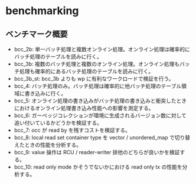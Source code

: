 # benchmarking

## ベンチマーク概要
- bcc_2b: 単一バッチ処理と複数オンライン処理。オンライン処理は確率的にバッチ処理のテーブルを読みに行く。
- bcc_3b: 複数のバッチ処理と複数のオンライン処理。オンライン処理もバッチ処理も確率的にあるバッチ処理のテーブルを読みに行く。
- bcc_3b_st: bcc_3b よりも wp に有利なワークロードで検証を行う。
- bcc_4: バッチ処理のみ。バッチ処理は確率的に他バッチ処理のテーブル領域に書き込みに行く。
- bcc_5: オンライン処理の書き込みがバッチ処理の書き込みと衝突したときにおけるオンライン処理書き込み性能への影響を測定する。
- bcc_6: ガーベッジコレクションが環境に生成されるバージョン数に対して追い付いているかどうかを検証する。
- bcc_7: occ が read by を残すコストを検証する。
- bcc_8: local read set container type を vector / unordered_map で切り替えたときの性能を分析する。
- bcc_9: value 操作は RCU / reader-writer 排他のどちらが良いかを検証する。
- bcc_10: read only mode かそうでないかにおける read only tx の性能を分析する。
